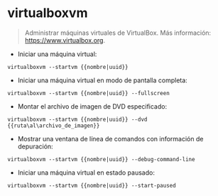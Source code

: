 # virtualboxvm

> Administrar máquinas virtuales de VirtualBox.
> Más información: <https://www.virtualbox.org>.

- Iniciar una máquina virtual:

`virtualboxvm --startvm {{nombre|uuid}}`

- Iniciar una máquina virtual en modo de pantalla completa:

`virtualboxvm --startvm {{nombre|uuid}} --fullscreen`

- Montar el archivo de imagen de DVD especificado:

`virtualboxvm --startvm {{nombre|uuid}} --dvd {{ruta\al\archivo_de_imagen}}`

- Mostrar una ventana de línea de comandos con información de depuración:

`virtualboxvm --startvm {{nombre|uuid}} --debug-command-line`

- Iniciar una máquina virtual en estado pausado:

`virtualboxvm --startvm {{nombre|uuid}} --start-paused`
